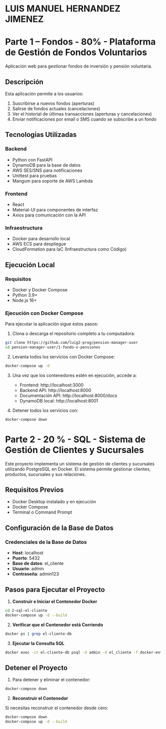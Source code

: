 # LUIS MANUEL HERNANDEZ JIMENEZ

# Parte 1 – Fondos - 80% - Plataforma de Gestión de Fondos Voluntarios

Aplicación web para gestionar fondos de inversión y pensión voluntaria.

## Descripción

Esta aplicación permite a los usuarios:

1. Suscribirse a nuevos fondos (aperturas)
2. Salirse de fondos actuales (cancelaciones)
3. Ver el historial de últimas transacciones (aperturas y cancelaciones)
4. Enviar notificaciones por email o SMS cuando se subscribe a un fondo

## Tecnologías Utilizadas

### Backend

- Python con FastAPI
- DynamoDB para la base de datos
- AWS SES/SNS para notificaciones
- Unittest para pruebas
- Mangum para soporte de AWS Lambda

### Frontend

- React
- Material-UI para componentes de interfaz
- Axios para comunicación con la API

### Infraestructura

- Docker para desarrollo local
- AWS ECS para despliegue
- CloudFormation para IaC (Infraestructura como Código)

## Ejecución Local

### Requisitos

- Docker y Docker Compose
- Python 3.9+
- Node.js 16+

### Ejecución con Docker Compose

Para ejecutar la aplicación sigue estos pasos:

1. Clona o descarga el repositorio completo a tu computadora:

```bash
git clone https://github.com/luig2-prog/pension-manager-user
cd pension-manager-user/1-fondo-v-pensiones
```

2. Levanta todos los servicios con Docker Compose:

```bash
docker-compose up -d
```

3. Una vez que los contenedores estén en ejecución, accede a:

   - Frontend: http://localhost:3000
   - Backend API: http://localhost:8000
   - Documentación API: http://localhost:8000/docs
   - DynamoDB local: http://localhost:8001

4. Detener todos los servicios con:

```bash
docker-compose down
```

# Parte 2 - 20 % - SQL - Sistema de Gestión de Clientes y Sucursales

Este proyecto implementa un sistema de gestión de clientes y sucursales utilizando PostgreSQL en Docker. El sistema permite gestionar clientes, productos, sucursales y sus relaciones.

## Requisitos Previos

- Docker Desktop instalado y en ejecución
- Docker Compose
- Terminal o Command Prompt

## Configuración de la Base de Datos

### Credenciales de la Base de Datos

- **Host**: localhost
- **Puerto**: 5432
- **Base de datos**: el_cliente
- **Usuario**: admin
- **Contraseña**: admin123

## Pasos para Ejecutar el Proyecto

1. **Construir e Iniciar el Contenedor Docker**

```bash
cd 2-sql-el-cliente
docker-compose up -d --build
```

2. **Verificar que el Contenedor está Corriendo**

```bash
docker ps | grep el-cliente-db
```

3. **Ejecutar la Consulta SQL**

```bash
docker exec -it el-cliente-db psql -U admin -d el_cliente -f docker-entrypoint-initdb.d/select.sql
```

## Detener el Proyecto

1. Para detener y eliminar el contenedor:

```bash
docker-compose down
```

2. **Reconstruir el Contenedor**

Si necesitas reconstruir el contenedor desde cero:

```bash
docker-compose down
docker-compose up -d --build
```
